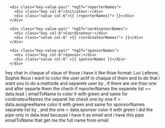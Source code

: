 
      <div class="key-value-pair" *ngIf="reporterNames">
        <div class="key col-6">Initiateur:</div>
        <div class="value col-6">{{ (reporterNames)"> }}</div>
      </div>

      <div class="key-value-pair" *ngIf="cordinateurNames">
        <div class="key col-6">Coordinateur:</div>
        <div class="value col-6" >{{ (cordinateurNames)"> }}</div>
      </div>

      <div class="key-value-pair" *ngIf="sponsorNames">
        <div class="key col-6">Sponsor:</div>
        <div class="value col-6" >{{ sponsorNames }}</div>
      </div>
hey chat in chaque of vlaue of those i have it like thise format: 
Luc Lefevre, Sophie Roux
i want to color the user actif in chaque of them and to do that i want you to do a methode and separete user by , if there are ore than one and after separte them the chech
if reporterNames the separete list  ==  data.lead | emailToName to color it with green and same for cordinateurNames the separet list check one by one if = data.assigneeName
color it with green and same for sponsorNames separete list by , and the one = data.sponsor color it with green
i did the pipe only in data.lead because i have it as email and i have this pipe emailToName  that get me the full name from email 

